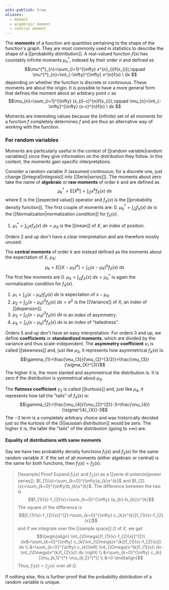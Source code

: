 ```yaml
---
wiki-publish: true
aliases:
  - moment
  - algebraic moment
  - central moment
---
```

The **moments** of a function are quantities pertaining to the shape of the function's graph. They are most commonly used in statistics to describe the shape of a [[probability distribution]]. A real-valued function $f(x)$ has countably infinite moments $\mu^{*}_{n}$, indexed by their order $n$ and defined as
$$\mu^{*}_{n}=\sum_{i=1}^{\infty} x^{n}_{i}f(x_{i}),\qquad \mu^{*}_{n}=\int_{-\infty}^{\infty} x^{n}f(x) \ dx  $$
depending on whether the function is discrete or continuous. These moments are about the origin. It is possible to have a more general form that defines the moment about an arbitrary point $c$ as
$$\mu_{n}=\sum_{i=1}^{\infty} (x_{i}-c)^{n}f(x_{i}),\qquad \mu_{n}=\int_{-\infty}^{\infty} (x-c)^{n}f(x) \ dx $$

Moments are interesting values because the (infinite) set of all moments for a function $f$ completely determines $f$ and are thus an alternative way of working with the function.
### For random variables
Moments are particularly useful in the context of [[random variable|random variables]] since they give information on the distribution they follow. In this context, the moments gain specific interpretations.

Consider a random variable $X$ (assumed continuous; for a discrete one, just change [[integral|integrals]] into [[Serie|series]]). The moments about zero take the name of **algebraic** or **raw moments** of order $k$ and are defined as
$$\mu^{*}_{k}=\text{E}[X^{k}]=\int_{\Omega}x^{k}f_{X}(x)\ dx$$
where $\text{E}$ is the [[expected value]] operator and $f_{X}(x)$ is the [[probability density function]]. The first couple of moments are:
0. $\mu^{*}_{0}=\int_{\Omega}f_{X}(x)\ dx$ is the [[Normalization|normalization condition]] for $f_{X}(x)$.
1. $\mu^{*}_{1}=\int_{\Omega}xf_{X}(x)\ dx=\mu_{X}$ is the [[mean]] of $X$, an index of position.

Orders 2 and up don't have a clear interpretation and are therefore mostly unused.

The **central moments** of order $k$ are instead defined as the moments about the expectation of $X$, $\mu_{X}$:
$$\mu_{k}=E[(X-\mu_{X})^{k}]=\int_{\Omega}(x-\mu_{X})^{k}f_{X}(x)\ dx$$
The first few moments are
0. $\mu_{0}=\int_{\Omega}f_{X}(x)\ dx=\mu^{*}_{0}$ is again the normalization condition for $f_{X}(x)$.
1. $\mu_{1}=\int_{\Omega}(x-\mu_{X})f_{X}(x)\ dx$ is expectation of $x-\mu_{X}$.
2. $\mu_{2}=\int_{\Omega}(x-\mu_{X})^{2}f_{X}(x)\ dx=\sigma ^{2}$ is the [[Variance]] of $X$, an index of [[dispersion]].
3. $\mu_{3}=\int_{\Omega}(x-\mu_{X})^{3}f_{X}(x)\ dx$ is an index of asymmetry.
4. $\mu_{4}=\int_{\Omega}(x-\mu_{X})^{4}f_{X}(x)\ dx$ is an index of "tailedness".

Orders 5 and up don't have an easy interpretation. For orders 3 and up, we define **coefficients** or **standardized moments**, which are divided by the variance and thus scale-independent. The **asymmetry coefficient** $\gamma_{1}$ is called [[skewness]] and, just like $\mu_{3}$, it represents how asymmetrical $f_{X}(x)$ is:
$$\gamma_{1}=\frac{\mu_{3}}{\mu_{2}^{3/2}}=\frac{\mu_{3}}{\sigma_{X}^{3}}$$
The higher it is, the more slanted and asymmetrical the distribution is. It is zero if the distribution is symmetrical about $\mu_{X}$.

The **flatness coefficient** $\gamma_{2}$ is called [[kurtosis]] and, just like $\mu_{4}$, it represents how tall the "tails" of $f_{X}(x)$ is:
$$\gamma_{2}=\frac{\mu_{4}}{\mu_{2}^{2}}-3=\frac{\mu_{4}}{\sigma^{4}_{X}}-3$$
The $-3$ term is a completely arbitrary choice and was historically decided just so the kurtosis of the [[Gaussian distribution]] would be zero. The higher it is, the taller the "tails" of the distribution (going to $\pm \infty$) are.
#### Equality of distributions with same moments
Say we have two probability density functions $f_{1}(x)$ and $f_{2}(x)$ for the same random variable $X$. If the set of all moments (either algebraic or central) is the same for both functions, then $f_{1}(x)=f_{2}(x)$.

> [!example] Proof
>Expand $f_{1}(x)$ and $f_{2}(x)$ as a [[serie di potenze|power series]]: $f_{1}(x)=\sum_{k=0}^{\infty}a_{k}x^{k}$ and $f_{2}(x)=\sum_{k=0}^{\infty}b_{k}x^{k}$. The difference between the two is
> $$f_{1}(x)-f_{2}(x)=\sum_{k=0}^{\infty} (a_{k}-b_{k})x^{k}$$
> The square of the difference is
> $$[f_{1}(x)-f_{2}(x)]^{2}=\sum_{k=0}^{\infty} c_{k}x^{k}[f_{1}(x)-f_{2}(x)]$$
> and if we integrate over the [[sample space]] $\Omega$ of $X$, we get
> $$\begin{align}
> \int_{\Omega}[f_{1}(x)-f_{2}(x)]^{2}\ dx&=\sum_{k=0}^{\infty} c_{k}\int_{\Omega}x^{k}[f_{1}(x)-f_{2}(x)]\ dx \\
> &=\sum_{k=0}^{\infty} c_{k}\left( \int_{\Omega}x^{k}f_{1}(x)\ dx-\int_{\Omega}x^{k}f_{2}(x)\ dx \right)  \\
> &=\sum_{k=0}^{\infty} c_{k}[\mu_{k,1}^{*}-\mu_{k,2}^{*}] \\
> &=0
> \end{align}$$
> Thus, $f_{1}(x)=f_{2}(x)$ over all $\Omega$.

If nothing else, this is further proof that the probability distribution of a random variable is unique.